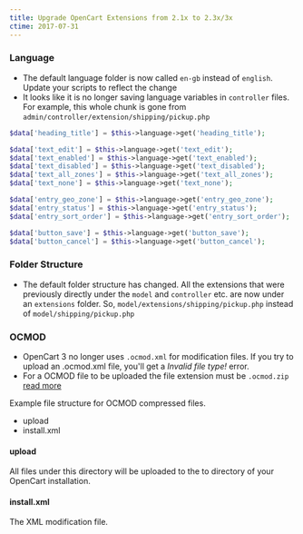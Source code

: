 ```yaml
---
title: Upgrade OpenCart Extensions from 2.1x to 2.3x/3x
ctime: 2017-07-31
---
```


### Language
- The default language folder is now called `en-gb` instead of `english`. Update your scripts to reflect the change
- It looks like it is no longer saving language variables in `controller` files. For example, this whole chunk is gone from `admin/controller/extension/shipping/pickup.php`

```php
$data['heading_title'] = $this->language->get('heading_title');

$data['text_edit'] = $this->language->get('text_edit');
$data['text_enabled'] = $this->language->get('text_enabled');
$data['text_disabled'] = $this->language->get('text_disabled');
$data['text_all_zones'] = $this->language->get('text_all_zones');
$data['text_none'] = $this->language->get('text_none');

$data['entry_geo_zone'] = $this->language->get('entry_geo_zone');
$data['entry_status'] = $this->language->get('entry_status');
$data['entry_sort_order'] = $this->language->get('entry_sort_order');

$data['button_save'] = $this->language->get('button_save');
$data['button_cancel'] = $this->language->get('button_cancel');
```

### Folder Structure
- The default folder structure has changed. All the extensions that were previously directly under the `model` and `controller` etc. are now under an `extensions` folder. So, `model/extensions/shipping/pickup.php` instead of `model/shipping/pickup.php`

### OCMOD

- OpenCart 3 no longer uses `.ocmod.xml` for modification files. If you try to upload an .ocmod.xml file, you'll get a _Invalid file type!_ error.
- For a OCMOD file to be uploaded the file extension must be `.ocmod.zip` [read more](https://github.com/opencart/opencart/wiki/Modification-System#ocmod-files)

Example file structure for OCMOD compressed files.

- upload
- install.xml

#### upload

All files under this directory will be uploaded to the to directory of your OpenCart installation.

#### install.xml

The XML modification file.